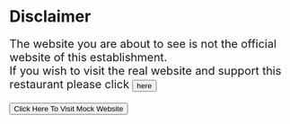 <html lang="en">
<head>
  <meta charset="UTF-8">
  <title>Nothing</title>
  <style>
    p {
      font-size: 20px;
    }

    button {
      font-size: 20px;
    }
  </style>

</head>
<body>

<h1>Disclaimer</h1>
<p> The website you are about to see is not the official website of this establishment.<br>
  If you wish to visit the real website and support this restaurant please click
  <a href="https://duckssangabriel.wordpress.com/">
    <button type="button">here</button>
  </a>
</p>


<a href="Home.html">
  <button type="button"> Click Here To Visit Mock Website</button>
</a>


</body>
</html>

